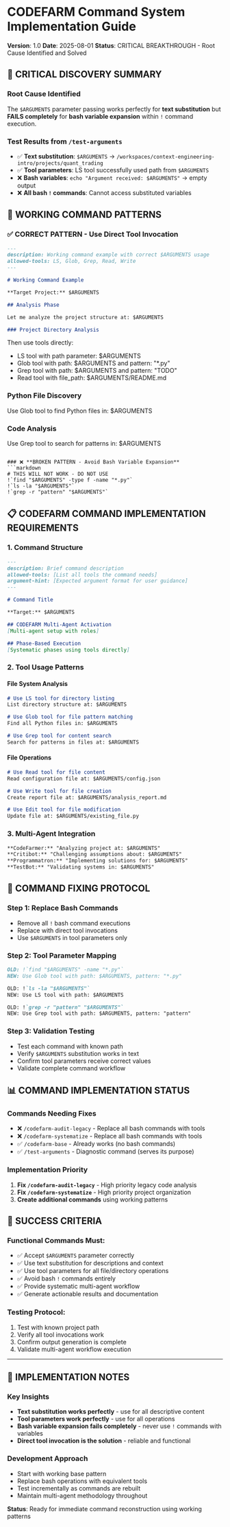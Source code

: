 # CODEFARM Command System Implementation Guide  
**Version**: 1.0
**Date**: 2025-08-01
**Status**: CRITICAL BREAKTHROUGH - Root Cause Identified and Solved

## 🎯 CRITICAL DISCOVERY SUMMARY

### **Root Cause Identified**
The `$ARGUMENTS` parameter passing works perfectly for **text substitution** but **FAILS completely** for **bash variable expansion** within `!` command execution.

### **Test Results from `/test-arguments`**
- ✅ **Text substitution**: `$ARGUMENTS` → `/workspaces/context-engineering-intro/projects/quant_trading`
- ✅ **Tool parameters**: LS tool successfully used path from `$ARGUMENTS`
- ❌ **Bash variables**: `echo "Argument received: $ARGUMENTS"` → empty output
- ❌ **All bash `!` commands**: Cannot access substituted variables

## 🔧 WORKING COMMAND PATTERNS

### ✅ **CORRECT PATTERN - Use Direct Tool Invocation**
```markdown
---
description: Working command example with correct $ARGUMENTS usage
allowed-tools: LS, Glob, Grep, Read, Write
---

# Working Command Example

**Target Project:** $ARGUMENTS

## Analysis Phase

Let me analyze the project structure at: $ARGUMENTS

### Project Directory Analysis
```

Then use tools directly:
- LS tool with path parameter: $ARGUMENTS
- Glob tool with path: $ARGUMENTS and pattern: "*.py"
- Grep tool with path: $ARGUMENTS and pattern: "TODO"
- Read tool with file_path: $ARGUMENTS/README.md

### Python File Discovery
Use Glob tool to find Python files in: $ARGUMENTS

### Code Analysis
Use Grep tool to search for patterns in: $ARGUMENTS
```

### ❌ **BROKEN PATTERN - Avoid Bash Variable Expansion**
```markdown
# THIS WILL NOT WORK - DO NOT USE
!`find "$ARGUMENTS" -type f -name "*.py"`
!`ls -la "$ARGUMENTS"`
!`grep -r "pattern" "$ARGUMENTS"`
```

## 📋 CODEFARM COMMAND IMPLEMENTATION REQUIREMENTS

### **1. Command Structure**
```markdown
---
description: Brief command description
allowed-tools: [List all tools the command needs]
argument-hint: [Expected argument format for user guidance]
---

# Command Title

**Target:** $ARGUMENTS

## CODEFARM Multi-Agent Activation
[Multi-agent setup with roles]

## Phase-Based Execution
[Systematic phases using tools directly]
```

### **2. Tool Usage Patterns**

#### **File System Analysis**
```markdown
# Use LS tool for directory listing
List directory structure at: $ARGUMENTS

# Use Glob tool for file pattern matching  
Find all Python files in: $ARGUMENTS

# Use Grep tool for content search
Search for patterns in files at: $ARGUMENTS
```

#### **File Operations**
```markdown
# Use Read tool for file content
Read configuration file at: $ARGUMENTS/config.json

# Use Write tool for file creation
Create report file at: $ARGUMENTS/analysis_report.md

# Use Edit tool for file modification
Update file at: $ARGUMENTS/existing_file.py
```

### **3. Multi-Agent Integration**
```markdown
**CodeFarmer:** "Analyzing project at: $ARGUMENTS"
**Critibot:** "Challenging assumptions about: $ARGUMENTS"  
**Programmatron:** "Implementing solutions for: $ARGUMENTS"
**TestBot:** "Validating systems in: $ARGUMENTS"
```

## 🔄 COMMAND FIXING PROTOCOL

### **Step 1: Replace Bash Commands**
- Remove all `!` bash command executions
- Replace with direct tool invocations
- Use `$ARGUMENTS` in tool parameters only

### **Step 2: Tool Parameter Mapping**
```markdown
OLD: !`find "$ARGUMENTS" -name "*.py"`
NEW: Use Glob tool with path: $ARGUMENTS, pattern: "*.py"

OLD: !`ls -la "$ARGUMENTS"`  
NEW: Use LS tool with path: $ARGUMENTS

OLD: !`grep -r "pattern" "$ARGUMENTS"`
NEW: Use Grep tool with path: $ARGUMENTS, pattern: "pattern"
```

### **Step 3: Validation Testing**
- Test each command with known path
- Verify `$ARGUMENTS` substitution works in text
- Confirm tool parameters receive correct values
- Validate complete command workflow

## 📊 COMMAND IMPLEMENTATION STATUS

### **Commands Needing Fixes**
- ❌ `/codefarm-audit-legacy` - Replace all bash commands with tools
- ❌ `/codefarm-systematize` - Replace all bash commands with tools
- ✅ `/codefarm-base` - Already works (no bash commands)
- ✅ `/test-arguments` - Diagnostic command (serves its purpose)

### **Implementation Priority**
1. **Fix `/codefarm-audit-legacy`** - High priority legacy code analysis
2. **Fix `/codefarm-systematize`** - High priority project organization  
3. **Create additional commands** using working patterns

## 🎯 SUCCESS CRITERIA

### **Functional Commands Must:**
- ✅ Accept `$ARGUMENTS` parameter correctly
- ✅ Use text substitution for descriptions and context
- ✅ Use tool parameters for all file/directory operations
- ✅ Avoid bash `!` commands entirely
- ✅ Provide systematic multi-agent workflow
- ✅ Generate actionable results and documentation

### **Testing Protocol:**
1. Test with known project path
2. Verify all tool invocations work
3. Confirm output generation is complete
4. Validate multi-agent workflow execution

---

## 📝 IMPLEMENTATION NOTES

### **Key Insights**
- **Text substitution works perfectly** - use for all descriptive content
- **Tool parameters work perfectly** - use for all operations
- **Bash variable expansion fails completely** - never use `!` commands with variables
- **Direct tool invocation is the solution** - reliable and functional

### **Development Approach**
- Start with working base pattern
- Replace bash operations with equivalent tools
- Test incrementally as commands are rebuilt
- Maintain multi-agent methodology throughout

**Status**: Ready for immediate command reconstruction using working patterns